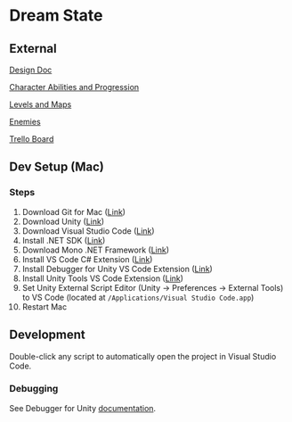 # Dream State

## External

[Design Doc](https://docs.google.com/document/d/1KRIfIZXIcgD6PZ0s587h0KvBtlP2AoZ4wNqnRCtIIKg)

[Character Abilities and Progression](https://docs.google.com/document/d/1hLS3WOBFBFqctKLYv0tOWeB95zW1tltwYOp-gIqsJOI)

[Levels and Maps](https://docs.google.com/document/d/1B0of8BLm5Y8hVjXYCi6-i6bdAcNPS6MguvqfVek96UA)

[Enemies](https://docs.google.com/document/d/1RT78fIcyutQ_HCHgvbjdCsnQ8u4gnrkNDhd_AqHBz6w)

[Trello Board](https://trello.com/b/K41esFHt/dream-state)

## Dev Setup (Mac)

### Steps
1. Download Git for Mac ([Link](https://git-scm.com/download/mac))
2. Download Unity ([Link](https://store.unity.com/))
3. Download Visual Studio Code ([Link](https://code.visualstudio.com/download))
4. Install .NET SDK ([Link](https://www.microsoft.com/net/learn/get-started/macos))
5. Download Mono .NET Framework ([Link](http://www.mono-project.com/download/stable/))
6. Install VS Code C# Extension ([Link](https://marketplace.visualstudio.com/items?itemName=ms-vscode.csharp))
7. Install Debugger for Unity VS Code Extension ([Link](https://marketplace.visualstudio.com/items?itemName=Unity.unity-debug))
8. Install Unity Tools VS Code Extension ([Link](https://marketplace.visualstudio.com/items?itemName=Tobiah.unity-tools))
9. Set Unity External Script Editor (Unity -> Preferences -> External Tools) to VS Code (located at `/Applications/Visual Studio Code.app`)
10. Restart Mac

## Development

Double-click any script to automatically open the project in Visual Studio Code.

### Debugging

See Debugger for Unity [documentation](https://marketplace.visualstudio.com/items?itemName=Unity.unity-debug).